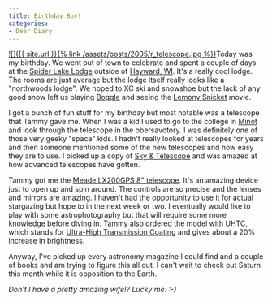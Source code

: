 ```yaml
---
title: Birthday Boy!
categories:
- Dear Diary
---
```


[![]({{ site.url }}{% link /assets/posts/2005/r_telescope.jpg %})](http://www.meade.com/catalog/lx/8_10_lx200gps.html)Today was my birthday. We went out of town to celebrate and spent a couple of days at the [Spider Lake Lodge](http://spiderlakelodge.com/) outside of [Hayward, WI](http://www.hayward-wi.com/). It's a really cool lodge. The rooms are just average but the lodge itself really looks like a "northwoods lodge". We hoped to XC ski and snowshoe but the lack of any good snow left us playing [Boggle](http://www.iwaynet.net/~ggwiz/boggle/) and seeing the [Lemony Snicket](http://www.imdb.com/title/tt0339291/) movie.

I got a bunch of fun stuff for my birthday but most notable was a telescope that Tammy gave me. When I was a kid I used to go to the college in [Minot](http://web.ci.minot.nd.us/) and look through the telescope in the obersavotory. I was definitely one of those very geeky "space" kids. I hadn't really looked at telescopes for years and then someone mentioned some of the new telescopes and how easy they are to use. I picked up a copy of [Sky & Telescope](http://skyandtelescope.com/) and was amazed at how advanced telescopes have gotten.

Tammy got me the [Meade LX200GPS 8" telescope](http://www.meade.com/catalog/lx/8_10_lx200gps.html). It's an amazing device just to open up and spin around. The controls are so precise and the lenses and mirrors are amazing. I haven't had the opportunity to use it for actual stargazing but hope to in the next week or two. I eventually would like to play with some astrophotography but that will require some more knowledge before diving in. Tammy also ordered the model with UHTC, which stands for [Ultra-High Transmission Coating](http://www.meade.com/catalog/uhtc/) and gives about a 20% increase in brightness.

Anyway, I've picked up every astronomy magazine I could find and a couple of books and am trying to figure this all out. I can't wait to check out Saturn this month while it is opposition to the Earth.

_Don't I have a pretty amazing wife!? Lucky me. :-)_
